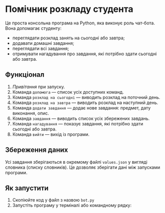 #  Помічник розкладу студента

Це проста консольна програма на Python, яка виконує роль чат-бота. Вона допомагає студенту:

- переглядати розклад занять на сьогодні або завтра;
- додавати домашні завдання;
- переглядати всі завдання;
- отримувати нагадування про завдання, які потрібно здати сьогодні або завтра.

##  Функціонал

1. *Привітання* при запуску.
2. Команда `допомога` — список усіх доступних команд.
3. Команда `розклад на сьогодні` — виводить розклад на поточний день.
4. Команда `розклад на завтра` — виводить розклад на наступний день.
5. Команда `додати завдання` — додає нове завдання: предмет, дату виконання, опис.
6. Команда `завдання` — виводить список усіх збережених завдань.
7. Команда `нагадування` — показує завдання, які потрібно здати сьогодні або завтра.
8. Команда `вийти` — вихід із програми.

##  Збереження даних

Усі завдання зберігаються в окремому файлі `values.json` у вигляді словника (списку словників). Це дозволяє зберігати дані між запусками програми.

## Як запустити
1. Скопіюйте код у файл з назвою `bot.py`
2. Запустіть програму у терміналі або командному рядку:
